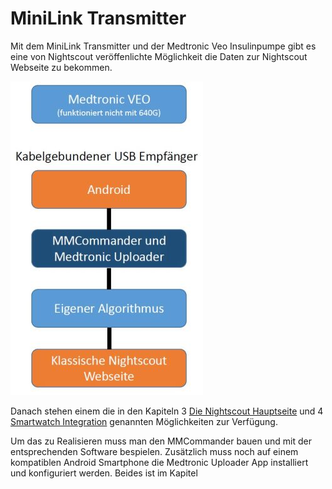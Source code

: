# MiniLink Transmitter

Mit dem MiniLink Transmitter und der Medtronic Veo Insulinpumpe gibt es eine von Nightscout veröffenlichte Möglichkeit die Daten zur Nightscout Webseite zu bekommen.

![](MedtronicUebersichtklein.jpg)

Danach stehen einem die in den Kapiteln 3 [Die Nightscout Hauptseite](../nightscout/die_nightscout_website.html) und 4 [Smartwatch Integration](../smartwatch/smartwatch_integration.html) genannten Möglichkeiten zur Verfügung.

Um das zu Realisieren muss man den MMCommander bauen und mit der entsprechenden Software bespielen. Zusätzlich muss noch auf einem kompatiblen Android Smartphone die Medtronic Uploader App installiert und konfiguriert werden. Beides ist im Kapitel 

